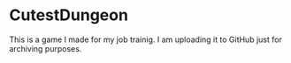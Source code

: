 # CutestDungeon

This is a game I made for my job trainig.
I am uploading it to GitHub just for archiving purposes.
